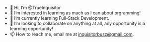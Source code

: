- 👋 Hi, I’m @TrueInquisitor
- 👀 I’m interested in learning as much as I can about prgramming!
- 🌱 I’m currently learning Full-Stack Development.
- 💞️ I’m looking to collaborate on anything at all, any opportunity is a learning opportunity! 
- 📫 How to reach me, email me at inquisitorbusz@gmail.com.

<!---
TrueInquisitor/TrueInquisitor is a ✨ special ✨ repository because its `README.md` (this file) appears on your GitHub profile.
You can click the Preview link to take a look at your changes.
--->
